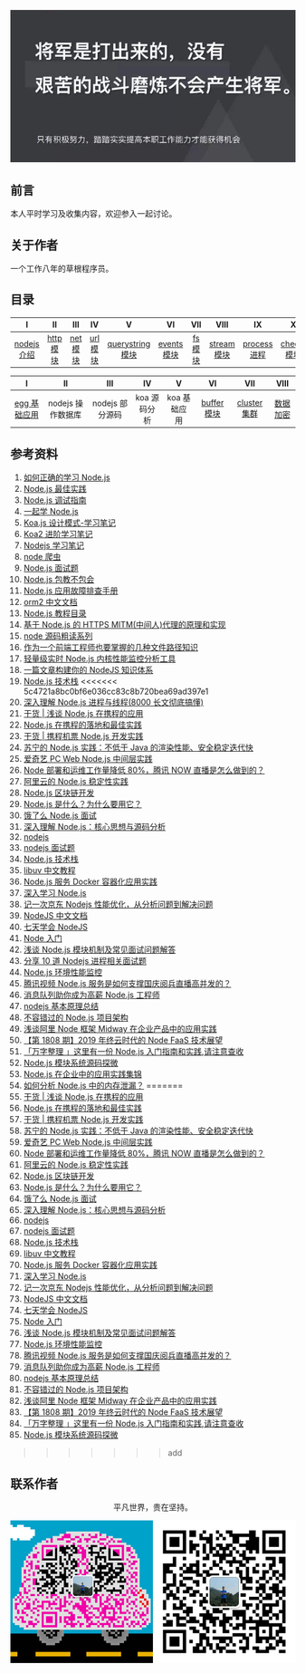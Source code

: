 ![image](./img/timg.jpg)
<br>

## 前言

本人平时学习及收集内容，欢迎参入一起讨论。

## 关于作者

一个工作八年的草根程序员。

## 目录

|                                                          I                                                          |                                                        II                                                         |                                                       III                                                       |                                                       IV                                                        |                                                                V                                                                |                                                          VI                                                           |                                                      VII                                                      |                                                         VIII                                                          |                                                             IX                                                             |                                                             X                                                             |                                                          XI                                                          |                                                                      XII                                                                      |
| :-----------------------------------------------------------------------------------------------------------------: | :---------------------------------------------------------------------------------------------------------------: | :-------------------------------------------------------------------------------------------------------------: | :-------------------------------------------------------------------------------------------------------------: | :-----------------------------------------------------------------------------------------------------------------------------: | :-------------------------------------------------------------------------------------------------------------------: | :-----------------------------------------------------------------------------------------------------------: | :-------------------------------------------------------------------------------------------------------------------: | :------------------------------------------------------------------------------------------------------------------------: | :-----------------------------------------------------------------------------------------------------------------------: | :------------------------------------------------------------------------------------------------------------------: | :-------------------------------------------------------------------------------------------------------------------------------------------: |
| [nodejs 介绍](https://github.com/cs-learning-record/javascript-series/blob/master/nodejs/node%E4%BB%8B%E7%BB%8D.md) | [http 模块](https://github.com/cs-learning-record/javascript-series/blob/master/nodejs/http%E6%A8%A1%E5%9D%97.md) | [net 模块](https://github.com/cs-learning-record/javascript-series/blob/master/nodejs/net%E6%A8%A1%E5%9D%97.md) | [url 模块](https://github.com/cs-learning-record/javascript-series/blob/master/nodejs/url%E6%A8%A1%E5%9D%97.md) | [querystring 模块](https://github.com/cs-learning-record/javascript-series/blob/master/nodejs/querystring%E6%A8%A1%E5%9D%97.md) | [events 模块](https://github.com/cs-learning-record/javascript-series/blob/master/nodejs/events%E6%A8%A1%E5%9D%97.md) | [fs 模块](https://github.com/cs-learning-record/javascript-series/blob/master/nodejs/fs%E6%A8%A1%E5%9D%97.md) | [stream 模块](https://github.com/cs-learning-record/javascript-series/blob/master/nodejs/stream%E6%A8%A1%E5%9D%97.md) | [process 进程](https://github.com/cs-learning-record/javascript-series/blob/master/nodejs/process%20%E8%BF%9B%E7%A8%8B.md) | [cheeio 模块](https://github.com/cs-learning-record/javascript-series/blob/master/nodejs/cheerio%20%E6%A8%A1%E5%9D%97.md) | [http 爬虫](https://github.com/cs-learning-record/javascript-series/blob/master/nodejs/http%20%E7%88%AC%E8%99%AB.md) | [express 基础应用](https://github.com/cs-learning-record/javascript-series/blob/master/nodejs/express%E5%9F%BA%E7%A1%80%E5%BA%94%E7%94%A8.md) |

|                                                                   I                                                                   |        II         |       III       |      IV      |      V       |                                                          VI                                                           |                                                           VII                                                           |                                                              VIII                                                              |
| :-----------------------------------------------------------------------------------------------------------------------------------: | :---------------: | :-------------: | :----------: | :----------: | :-------------------------------------------------------------------------------------------------------------------: | :---------------------------------------------------------------------------------------------------------------------: | :----------------------------------------------------------------------------------------------------------------------------: |
| [egg 基础应用](https://github.com/cs-learning-record/javascript-series/blob/master/nodejs/egg%E5%9F%BA%E7%A1%80%E5%BA%94%E7%94%A8.md) | nodejs 操作数据库 | nodejs 部分源码 | koa 源码分析 | koa 基础应用 | [buffer 模块](https://github.com/cs-learning-record/javascript-series/blob/master/nodejs/buffer%E6%A8%A1%E5%9D%97.md) | [cluster 集群](https://github.com/cs-learning-record/javascript-series/blob/master/nodejs/cluster%E9%9B%86%E7%BE%A4.md) | [数据加密](https://github.com/cs-learning-record/javascript-series/blob/master/nodejs/%E6%95%B0%E6%8D%AE%E5%8A%A0%E5%AF%86.md) |

## 参考资料

1. [如何正确的学习 Node.js](https://github.com/i5ting/How-to-learn-node-correctly)
2. [Node.js 最佳实践](https://github.com/i0natan/nodebestpractices/blob/master/README.chinese.md)
3. [Node.js 调试指南](https://github.com/nswbmw/node-in-debugging)
4. [一起学 Node.js](https://github.com/nswbmw/N-blog)
5. [Koa.js 设计模式-学习笔记](https://github.com/chenshenhai/koajs-design-note)
6. [Koa2 进阶学习笔记](https://github.com/chenshenhai/koa2-note)
7. [Nodejs 学习笔记](https://github.com/chyingp/nodejs-learning-guide)
8. [node 爬虫](https://github.com/yanlele/node-spider)
9. [Node.js 面试题](https://github.com/jimuyouyou/node-interview-questions)
10. [Node.js 包教不包会](https://github.com/alsotang/node-lessons)
11. [Node.js 应用故障排查手册](https://github.com/aliyun-node/Node.js-Troubleshooting-Guide)
12. [orm2 中文文档](https://github.com/wizardforcel/orm2-doc-zh-cn)
13. [Node.js 教程目录](https://github.com/Wscats/node-tutorial)
14. [基于 Node.js 的 HTTPS MITM(中间人)代理的原理和实现](https://github.com/wuchangming/https-mitm-proxy-handbook)
15. [node 源码粗读系列](https://github.com/xtx1130/blog)
16. [作为一个前端工程师也要掌握的几种文件路径知识](https://mp.weixin.qq.com/s/-jvfO83oA9qHFdzDkjyL9A)
17. [轻量级实时 Node.js 内核性能监控分析工具](https://github.com/hyj1991/easy-monitor)
18. [一篇文章构建你的 NodeJS 知识体系](https://juejin.im/post/5c4c0ee8f265da61117aa527)
19. [Node.js 技术栈](https://github.com/Q-Angelo/Nodejs-Roadmap)
<<<<<<< 5c4721a8bc0bf6e036cc83c8b720bea69ad397e1
20. [深入理解 Node.js 进程与线程(8000 长文彻底搞懂)](https://segmentfault.com/a/1190000020077274)
21. [干货 | 浅谈 Node.js 在携程的应用](https://mp.weixin.qq.com/s/rAxzyZXB2tbdJpJkzfOT7A)
22. [Node.js 在携程的落地和最佳实践](https://mp.weixin.qq.com/s/lG7aN0hYLOTYb7K772sbSA)
23. [干货 | 携程机票 Node.js 开发实践](https://mp.weixin.qq.com/s/NU7Hm96-cngvUCOF2LOpMA)
24. [苏宁的 Node.js 实践：不低于 Java 的渲染性能、安全稳定迭代快](https://mp.weixin.qq.com/s/Dr7k1JDE6crJoYU7fmEcTw)
25. [爱奇艺 PC Web Node.js 中间层实践](https://mp.weixin.qq.com/s/J9cYX8DkZFb6iAJt6E0THQ)
26. [Node 部署和运维工作量降低 80%，腾讯 NOW 直播是怎么做到的？](https://mp.weixin.qq.com/s/IWRBTO4vRFJZlb48gLYPnw)
27. [阿里云的 Node.js 稳定性实践](https://mp.weixin.qq.com/s/_qN5HyeMFP62kkUiPnytPg)
28. [Node.js 区块链开发](https://github.com/imfly/bitcoin-on-nodejs)
29. [Node.js 是什么？为什么要用它？](https://mp.weixin.qq.com/s/_00iHL1a-CbLCRsDY2mi5A)
30. [饿了么 Node.js 面试](https://github.com/ElemeFE/node-interview/tree/master/sections/zh-cn)
31. [深入理解 Node.js：核心思想与源码分析](https://yjhjstz.gitbooks.io/deep-into-node/content/)
32. [nodejs](https://github.com/fairyly/mynodejs)
33. [nodejs 面试题](https://interview.nodejs.red/#/zh/)
34. [Node.js 技术栈](https://www.nodejs.red/#/README)
35. [libuv 中文教程](http://luohaha.github.io/Chinese-uvbook/)
36. [Node.js 服务 Docker 容器化应用实践](https://mp.weixin.qq.com/s/vTD63u6F1hQYZcMkoSaj6g)
37. [深入学习 Node.js](https://github.com/semlinker/node-deep)
38. [记一次京东 Nodejs 性能优化，从分析问题到解决问题](https://mp.weixin.qq.com/s/hsxaKrS3Vil0swOtQhb4lA)
39. [NodeJS 中文文档](https://0532.gitbooks.io/nodejs/content/)
40. [七天学会 NodeJS](http://nqdeng.github.io/7-days-nodejs/)
41. [Node 入门](https://www.nodebeginner.org/index-zh-cn.html)
42. [浅谈 Node.js 模块机制及常见面试问题解答](https://mp.weixin.qq.com/s/e2c4NF2U6B2hVqTTfPx8DQ)
43. [分享 10 道 Nodejs 进程相关面试题](https://mp.weixin.qq.com/s/dKN95zcRI7qkwGYKhPXrcg)
44. [Node.js 环境性能监控](https://juejin.im/post/5c71324b6fb9a049d37fbb7c)
45. [腾讯视频 Node.js 服务是如何支撑国庆阅兵直播高并发的？](https://mp.weixin.qq.com/s/WKhALCAarFNOCQylBUryfQ)
46. [消息队列助你成为高薪 Node.js 工程师](https://juejin.im/post/5dd8cd7ae51d4523501f7331)
47. [nodejs 基本原理总结](https://mp.weixin.qq.com/s/XFMAIoac4KH1bvoqRlnGlA)
48. [不容错过的 Node.js 项目架构](https://mp.weixin.qq.com/s/nivph5JV_sovSDDSCsKmAA)
49. [浅谈阿里 Node 框架 Midway 在企业产品中的应用实践](https://mp.weixin.qq.com/s/W_XuZGYCQMbfeEQEPAkTTg)
50. [【第 1808 期】2019 年终云时代的 Node FaaS 技术展望](https://mp.weixin.qq.com/s/N-XwPTVPDBHUKaaZ5mrAtA)
51. [「万字整理 」这里有一份 Node.js 入门指南和实践,请注意查收](https://juejin.im/post/5e0006c251882512795675f9)
52. [Node.js 模块系统源码探微](https://juejin.im/post/5dec60e8f265da33d645a631)
53. [Node.js 在企业中的应用实践集锦](https://mp.weixin.qq.com/s/sJUtfEP_aJTXp0uQXi9Mug)
54. [如何分析 Node.js 中的内存泄漏？](https://mp.weixin.qq.com/s/JAu6TInlwWtbs-dHD2jBKg)
=======
20. [干货 | 浅谈 Node.js 在携程的应用](https://mp.weixin.qq.com/s/rAxzyZXB2tbdJpJkzfOT7A)
21. [Node.js 在携程的落地和最佳实践](https://mp.weixin.qq.com/s/lG7aN0hYLOTYb7K772sbSA)
22. [干货 | 携程机票 Node.js 开发实践](https://mp.weixin.qq.com/s/NU7Hm96-cngvUCOF2LOpMA)
23. [苏宁的 Node.js 实践：不低于 Java 的渲染性能、安全稳定迭代快](https://mp.weixin.qq.com/s/Dr7k1JDE6crJoYU7fmEcTw)
24. [爱奇艺 PC Web Node.js 中间层实践](https://mp.weixin.qq.com/s/J9cYX8DkZFb6iAJt6E0THQ)
25. [Node 部署和运维工作量降低 80%，腾讯 NOW 直播是怎么做到的？](https://mp.weixin.qq.com/s/IWRBTO4vRFJZlb48gLYPnw)
26. [阿里云的 Node.js 稳定性实践](https://mp.weixin.qq.com/s/_qN5HyeMFP62kkUiPnytPg)
27. [Node.js 区块链开发](https://github.com/imfly/bitcoin-on-nodejs)
28. [Node.js 是什么？为什么要用它？](https://mp.weixin.qq.com/s/_00iHL1a-CbLCRsDY2mi5A)
29. [饿了么 Node.js 面试](https://github.com/ElemeFE/node-interview/tree/master/sections/zh-cn)
30. [深入理解 Node.js：核心思想与源码分析](https://yjhjstz.gitbooks.io/deep-into-node/content/)
31. [nodejs](https://github.com/fairyly/mynodejs)
32. [nodejs 面试题](https://interview.nodejs.red/#/zh/)
33. [Node.js 技术栈](https://www.nodejs.red/#/README)
34. [libuv 中文教程](http://luohaha.github.io/Chinese-uvbook/)
35. [Node.js 服务 Docker 容器化应用实践](https://mp.weixin.qq.com/s/vTD63u6F1hQYZcMkoSaj6g)
36. [深入学习 Node.js](https://github.com/semlinker/node-deep)
37. [记一次京东 Nodejs 性能优化，从分析问题到解决问题](https://mp.weixin.qq.com/s/hsxaKrS3Vil0swOtQhb4lA)
38. [NodeJS 中文文档](https://0532.gitbooks.io/nodejs/content/)
39. [七天学会 NodeJS](http://nqdeng.github.io/7-days-nodejs/)
40. [Node 入门](https://www.nodebeginner.org/index-zh-cn.html)
41. [浅谈 Node.js 模块机制及常见面试问题解答](https://mp.weixin.qq.com/s/e2c4NF2U6B2hVqTTfPx8DQ)
42. [Node.js 环境性能监控](https://juejin.im/post/5c71324b6fb9a049d37fbb7c)
43. [腾讯视频 Node.js 服务是如何支撑国庆阅兵直播高并发的？](https://mp.weixin.qq.com/s/WKhALCAarFNOCQylBUryfQ)
44. [消息队列助你成为高薪 Node.js 工程师](https://juejin.im/post/5dd8cd7ae51d4523501f7331)
45. [nodejs 基本原理总结](https://mp.weixin.qq.com/s/XFMAIoac4KH1bvoqRlnGlA)
46. [不容错过的 Node.js 项目架构](https://mp.weixin.qq.com/s/nivph5JV_sovSDDSCsKmAA)
47. [浅谈阿里 Node 框架 Midway 在企业产品中的应用实践](https://mp.weixin.qq.com/s/W_XuZGYCQMbfeEQEPAkTTg)
48. [【第 1808 期】2019 年终云时代的 Node FaaS 技术展望](https://mp.weixin.qq.com/s/N-XwPTVPDBHUKaaZ5mrAtA)
49. [「万字整理 」这里有一份 Node.js 入门指南和实践,请注意查收](https://juejin.im/post/5e0006c251882512795675f9)
50. [Node.js 模块系统源码探微](https://juejin.im/post/5dec60e8f265da33d645a631)
>>>>>>> add

## 联系作者

<div align="center">
    <p>
        平凡世界，贵在坚持。
    </p>
    <img src="./img/contact.png" />
</div>
